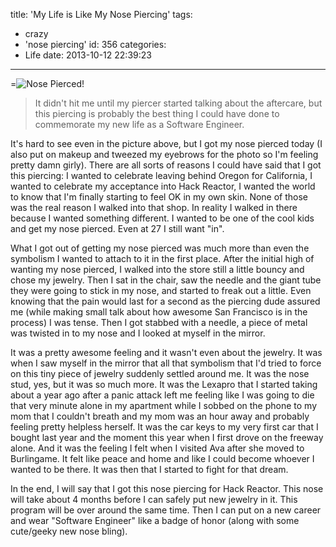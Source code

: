 title: 'My Life is Like My Nose Piercing'
tags:
  - crazy
  - 'nose piercing'
id: 356
categories:
  - Life
date: 2013-10-12 22:39:23
---

=![Nose Pierced!](http://res.cloudinary.com/leaena/image/upload/c_scale,h_800/v1391709262/2013-10-12-17_17_40-756x1024_ltjisj.jpg)

> It didn't hit me until my piercer started talking about the aftercare, but this piercing is probably the best thing I could have done to commemorate my new life as a Software Engineer.

It's hard to see even in the picture above, but I got my nose pierced today (I also put on makeup and tweezed my eyebrows for the photo so I'm feeling pretty damn girly). There are all sorts of reasons I could have said that I got this piercing: I wanted to celebrate leaving behind Oregon for California, I wanted to celebrate my acceptance into Hack Reactor, I wanted the world to know that I'm finally starting to feel OK in my own skin. None of those was the real reason I walked into that shop. In reality I walked in there because I wanted something different. I wanted to be one of the cool kids and get my nose pierced. Even at 27 I still want "in".

What I got out of getting my nose pierced was much more than even the symbolism I wanted to attach to it in the first place. After the initial high of wanting my nose pierced, I walked into the store still a little bouncy and chose my jewelry. Then I sat in the chair, saw the needle and the giant tube they were going to stick in my nose, and started to freak out a little. Even knowing that the pain would last for a second as the piercing dude assured me (while making small talk about how awesome San Francisco is in the process) I was tense. Then I got stabbed with a needle, a piece of metal was twisted in to my nose and I looked at myself in the mirror.

It was a pretty awesome feeling and it wasn't even about the jewelry. It was when I saw myself in the mirror that all that symbolism that I'd tried to force on this tiny piece of jewelry suddenly settled around me. It was the nose stud, yes, but it was so much more. It was the Lexapro that I started taking about a year ago after a panic attack left me feeling like I was going to die that very minute alone in my apartment while I sobbed on the phone to my mom that I couldn't breath and my mom was an hour away and probably feeling pretty helpless herself. It was the car keys to my very first car that I bought last year and the moment this year when I first drove on the freeway alone. And it was the feeling I felt when I visited Ava after she moved to Burlingame. It felt like peace and home and like I could become whoever I wanted to be there. It was then that I started to fight for that dream.

In the end, I will say that I got this nose piercing for Hack Reactor. This nose will take about 4 months before I can safely put new jewelry in it. This program will be over around the same time. Then I can put on a new career and wear "Software Engineer" like a badge of honor (along with some cute/geeky new nose bling).